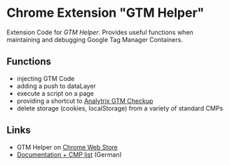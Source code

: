 # Chrome Extension "GTM Helper"

Extension Code for *GTM Helper*. Provides useful functions when maintaining and debugging Google Tag Manager Containers.

## Functions
- injecting GTM Code
- adding a push to dataLayer
- execute a script on a page
- providing a shortcut to [Analytrix GTM Checkup](https://www.analytrix.de/gtm-checkup-helper.html)
- delete storage (cookies, localStorage) from a variety of standard CMPs 


## Links
- GTM Helper on [Chrome Web Store](https://chromewebstore.google.com/detail/gtm-helper/kbnbkogeeackdjiibllebnpdccbmepil)
- [Documentation + CMP list](https://www.analytrix.de/gtm-helper-chrome-extension.html) (German)
